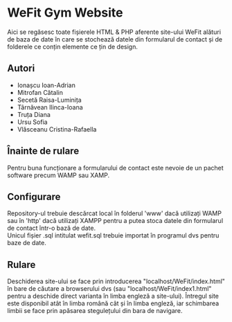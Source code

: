 <h1> 
WeFit Gym Website
</h1>
Aici se regăsesc toate fișierele HTML & PHP aferente site-ului WeFit alături de baza de date în care se stochează datele din formularul de contact și de folderele ce conțin elemente ce țin de design.
<h2>
Autori
</h2>
<ul>
  <li>Ionașcu Ioan-Adrian</li>
  <li>Mitrofan Cătalin</li>
  <li>Secetă Raisa-Luminița</li>
  <li>Târnăvean Ilinca-Ioana</li>
  <li>Truța Diana</li>
  <li>Ursu Sofia</li>
  <li>Vlăsceanu Cristina-Rafaella</li>
 </ul>
 <h2>
 Înainte de rulare
 </h2>
 Pentru buna funcționare a formularului de contact este nevoie de un pachet software precum WAMP sau XAMP.
 <h2>
 Configurare
 </h2>
 Repository-ul trebuie descărcat local în folderul 'www' dacă utilizați WAMP sau în 'http' dacă utilizați XAMPP pentru a putea stoca datele din formularul de contact într-o bază de date. <br>
 Unicul fișier .sql intitulat wefit.sql trebuie importat în programul dvs pentru baze de date.
 <h2>
 Rulare
 </h2>
 Deschiderea site-ului se face prin introducerea "localhost/WeFit/index.html" în bare de căutare a browserului dvs (sau "localhost/WeFit/index1.html" pentru a deschide direct varianta în limba engleză a site-ului). Întregul site este disponibil atât în limba română cât și în limba engleză, iar schimbarea limbii se face prin apăsarea stegulețului din bara de navigare.
 

